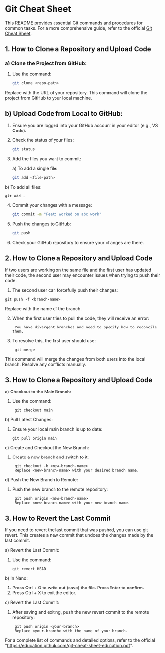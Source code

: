 # Git Cheat Sheet

This README provides essential Git commands and procedures for common tasks. For a more comprehensive guide, refer to the official [Git Cheat Sheet](https://education.github.com/git-cheat-sheet-education.pdf).

## 1. How to Clone a Repository and Upload Code

### a) Clone the Project from GitHub:
1. Use the command:
   ```bash
   git clone <repo-path>

Replace <repo-path> with the URL of your repository. This command will clone the project from GitHub to your local machine.

## b) Upload Code from Local to GitHub:
 1. Ensure you are logged into your GitHub account in your editor (e.g., VS Code).
2. Check the status of your files:
    ```bash 
    git status
3. Add the files you want to commit:

   a) To add a single file:
   ```bash
   git add <file-path>
  b) To add all files:

    git add .

4. Commit your changes with a message:
    
    ```bash 
    git commit -m "Feat: worked on abc work"

5. Push the changes to GitHub:
    
    ```bash 
    git push

6. Check your GitHub repository to ensure your changes are there.



## 2. How to Clone a Repository and Upload Code

If two users are working on the same file and the first user has updated their code, the second user may encounter issues when trying to push their code.

   1. The second user can forcefully push their changes:

    git push -f <branch-name>

 Replace <branch-name> with the name of the branch.

2. When the first user tries to pull the code, they will receive an error:

        You have divergent branches and need to specify how to reconcile them.

3. To resolve this, the first user should use:

        git merge


This command will merge the changes from both users into the local branch. Resolve any conflicts manually.


## 3. How to Clone a Repository and Upload Code
a) Checkout to the Main Branch:

1. Use the command:
  
        git checkout main

b) Pull Latest Changes:

 1. Ensure your local main branch is up to date:
    
        git pull origin main


c) Create and Checkout the New Branch:

1. Create a new branch and switch to it:

        git checkout -b <new-branch-name>
        Replace <new-branch-name> with your desired branch name.

d) Push the New Branch to Remote:

1. Push the new branch to the remote repository:

        git push origin <new-branch-name>
        Replace <new-branch-name> with your new branch name.


## 3. How to Revert the Last Commit
If you need to revert the last commit that was pushed, you can use git revert. This creates a new commit that undoes the changes made by the last commit.

a) Revert the Last Commit:
 1. Use the command:
        
        git revert HEAD

b) In Nano:

1. Press Ctrl + O to write out (save) the file. Press Enter to confirm.
2. Press Ctrl + X to exit the editor.

c) Revert the Last Commit:
1. After saving and exiting, push the new revert commit to the remote repository:
        
        git push origin <your-branch>
        Replace <your-branch> with the name of your branch.

For a complete list of commands and detailed options, refer to the official "https://education.github.com/git-cheat-sheet-education.pdf".















